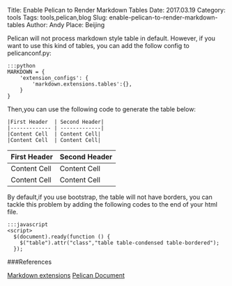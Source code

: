 Title: Enable Pelican to Render Markdown Tables
Date: 2017.03.19
Category: tools
Tags: tools,pelican,blog
Slug: enable-pelican-to-render-markdown-tables
Author: Andy
Place: Beijing

Pelican will not process markdown style table in default. However, if you want to use this kind of tables, you can add the follow config to pelicanconf.py:

    :::python
    MARKDOWN = {
        'extension_configs': {
            'markdown.extensions.tables':{},
        }
    }
Then,you can use the following code to generate the table below:

    |First Header  | Second Header|
    |------------- | -------------|
    |Content Cell  | Content Cell|
    |Content Cell  | Content Cell|


|First Header  | Second Header|
|------------- | -------------|
|Content Cell  | Content Cell|
|Content Cell  | Content Cell|

By default,if you use bootstrap, the table will not have borders, you can tackle this problem by adding the following codes  to the end of your html file.

    :::javascript
    <script>
      $(document).ready(function () {
        $("table").attr("class","table table-condensed table-bordered");
      });

###References

[Markdown extensions](https://pythonhosted.org/Markdown/extensions/tables.html)
[Pelican Document](http://docs.getpelican.com/en/stable/)

